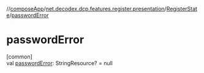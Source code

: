 //[composeApp](../../../index.md)/[net.decodex.dcp.features.register.presentation](../index.md)/[RegisterState](index.md)/[passwordError](password-error.md)

# passwordError

[common]\
val [passwordError](password-error.md): StringResource? = null
